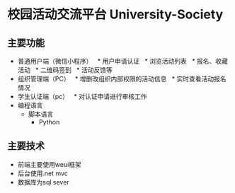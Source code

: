 # 校园活动交流平台 University-Society

## 主要功能
* 普通用户端（微信小程序）
    * 用户申请认证
    * 浏览活动列表
    * 报名、收藏活动
    * 二维码签到
    * 活动反馈等
* 组织管理端（PC）
    * 增删改组织内部权限的活动信息
    * 实时查看活动报名情况
* 学生认证端（pc）
    * 对认证申请进行审核工作
* 编程语言  
    * 脚本语言  
        * Python 
## 主要技术
* 前端主要使用weui框架
* 后台使用.net mvc
* 数据库为sql sever


